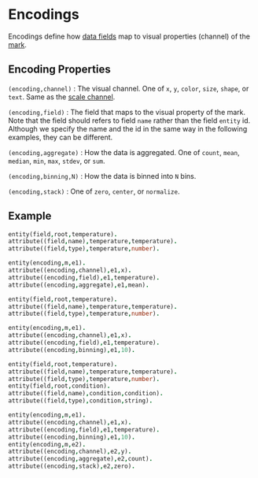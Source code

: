 # Encodings

Encodings define how [data fields](schema.md) map to visual properties (channel) of the [mark](mark.md).

## Encoding Properties

`(encoding,channel)` : The visual channel. One of `x`, `y`, `color`, `size`, `shape`, or `text`. Same as the
[scale channel](scale.md).

`(encoding,field)` : The field that maps to the visual property of the mark. Note that the field should refers to field
`name` rather than the field `entity` id. Although we specify the name and the id in the same way in the following
examples, they can be different.

`(encoding,aggregate)` : How the data is aggregated. One of `count`, `mean`, `median`, `min`, `max`, `stdev`, or `sum`.

`(encoding,binning,N)` : How the data is binned into `N` bins.

`(encoding,stack)` : One of `zero`, `center`, or `normalize`.

## Example

```prolog
entity(field,root,temperature).
attribute((field,name),temperature,temperature).
attribute((field,type),temperature,number).

entity(encoding,m,e1).
attribute((encoding,channel),e1,x).
attribute((encoding,field),e1,temperature).
attribute((encoding,aggregate),e1,mean).
```

```prolog
entity(field,root,temperature).
attribute((field,name),temperature,temperature).
attribute((field,type),temperature,number).

entity(encoding,m,e1).
attribute((encoding,channel),e1,x).
attribute((encoding,field),e1,temperature).
attribute((encoding,binning),e1,10).
```

```prolog
entity(field,root,temperature).
attribute((field,name),temperature,temperature).
attribute((field,type),temperature,number).
entity(field,root,condition).
attribute((field,name),condition,condition).
attribute((field,type),condition,string).

entity(encoding,m,e1).
attribute((encoding,channel),e1,x).
attribute((encoding,field),e1,temperature).
attribute((encoding,binning),e1,10).
entity(encoding,m,e2).
attribute((encoding,channel),e2,y).
attribute((encoding,aggregate),e2,count).
attribute((encoding,stack),e2,zero).
```
